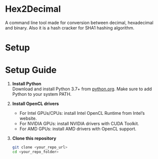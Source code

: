 # Hex2Decimal
A command line tool made for conversion between decimal, hexadecimal and binary. Also it is a hash cracker for SHA1 hashing algorithm.

# Setup
# Setup Guide

1. **Install Python**  
   Download and install Python 3.7+ from [python.org](https://python.org/downloads). Make sure to add Python to your system PATH.

2. **Install OpenCL drivers**  
   - For Intel GPUs/CPUs: install Intel OpenCL Runtime from Intel’s website.  
   - For NVIDIA GPUs: install NVIDIA drivers with CUDA Toolkit.  
   - For AMD GPUs: install AMD drivers with OpenCL support.

3. **Clone this repository**  
   ```bash
   git clone <your_repo_url>
   cd <your_repo_folder>
